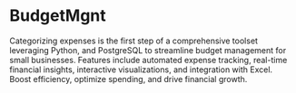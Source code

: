 # BudgetMgnt
Categorizing expenses is the first step of a comprehensive toolset leveraging Python, and PostgreSQL to streamline budget management for small businesses. Features include automated expense tracking, real-time financial insights, interactive visualizations, and integration with Excel. Boost efficiency, optimize spending, and drive financial growth.
